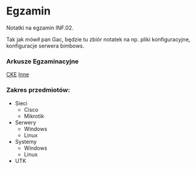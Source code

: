 # Egzamin
Notatki na egzamin INF.02.

Tak jak mówił pan Gac, będzie tu zbiór notatek na np. pliki konfiguracyjne, konfiguracje serwera bimbows.

### Arkusze Egzaminacyjne
[CKE](https://arkusze.pl/egzamin-zawodowy-kwalifikacja-inf-02/)
[Inne](https://egzamin-informatyk.pl/arkusze-praktyczne-inf02-ee08-sprzet-systemy-sieci/)

### Zakres przedmiotów:
- Sieci
  - Cisco
  - Mikrotik
- Serwery
  - Windows
  - Linux   
- Systemy
  - Windows
  - Linux
- UTK
